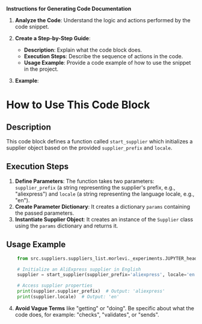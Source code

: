 **Instructions for Generating Code Documentation**

1. **Analyze the Code**: Understand the logic and actions performed by the code snippet.

2. **Create a Step-by-Step Guide**:
    - **Description**: Explain what the code block does.
    - **Execution Steps**: Describe the sequence of actions in the code.
    - **Usage Example**: Provide a code example of how to use the snippet in the project.

3. **Example**:

How to Use This Code Block
=========================================================================================

Description
-------------------------
This code block defines a function called `start_supplier` which initializes a supplier object based on the provided `supplier_prefix` and `locale`.

Execution Steps
-------------------------
1. **Define Parameters**: The function takes two parameters: `supplier_prefix` (a string representing the supplier's prefix, e.g., "aliexpress") and `locale` (a string representing the language locale, e.g., "en").
2. **Create Parameter Dictionary**: It creates a dictionary `params` containing the passed parameters.
3. **Instantiate Supplier Object**: It creates an instance of the `Supplier` class using the `params` dictionary and returns it.

Usage Example
-------------------------

```python
    from src.suppliers.suppliers_list.morlevi._experiments.JUPYTER_header import start_supplier

    # Initialize an AliExpress supplier in English
    supplier = start_supplier(supplier_prefix='aliexpress', locale='en') 

    # Access supplier properties
    print(supplier.supplier_prefix)  # Output: 'aliexpress'
    print(supplier.locale)  # Output: 'en' 
```

4. **Avoid Vague Terms** like "getting" or "doing". Be specific about what the code does, for example: "checks", "validates", or "sends".